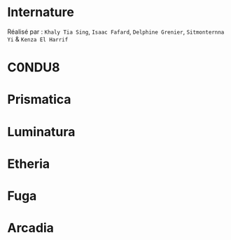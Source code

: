 # Internature

Réalisé par : `Khaly Tia Sing`, `Isaac Fafard`, `Delphine Grenier`, `Sitmonternna Yi` & `Kenza El Harrif`


# C0NDU8


# Prismatica


# Luminatura


# Etheria


# Fuga


# Arcadia
